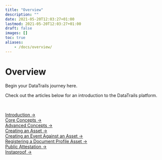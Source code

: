 ```yaml
---
title: "Overview"
description: ""
date: 2021-05-20T12:03:27+01:00
lastmod: 2021-05-20T12:03:27+01:00
draft: false
images: []
toc: true
aliases:
    - /docs/overview/
---
```

<div class= "row justify-content-center">
    <div class="col-md-12 col-lg-10 col-xl-10">
      <h1>Overview</h1>
      <p>Begin your DataTrails journey here.<br></p>
      <p> Check out the articles below for an introduction to the DataTrails platform.</p><br>
      <p><a href="/platform/overview/introduction/">Introduction &rarr;</a><br>
      <a href="/platform/overview/core-concepts/">Core Concepts &rarr;</a><br>
      <a href="/platform/overview/advanced-concepts/">Advanced Concepts &rarr;</a><br>
      <a href="/platform/overview/creating-an-asset/">Creating an Asset  &rarr;</a><br>
      <a href="/platform/overview/creating-an-event-against-an-asset/">Creating an Event Against an Asset &rarr;</a><br>
      <a href="/platform/overview/registering-a-document-profile-asset/">Registering a Document Profile Asset &rarr;</a><br>
      <a href="/platform/overview/public-attestation/">Public Attestation &rarr;</a><br>
      <a href="/platform/overview/instaproof/">Instaproof &rarr;</a></p>
    </div>
</div>
